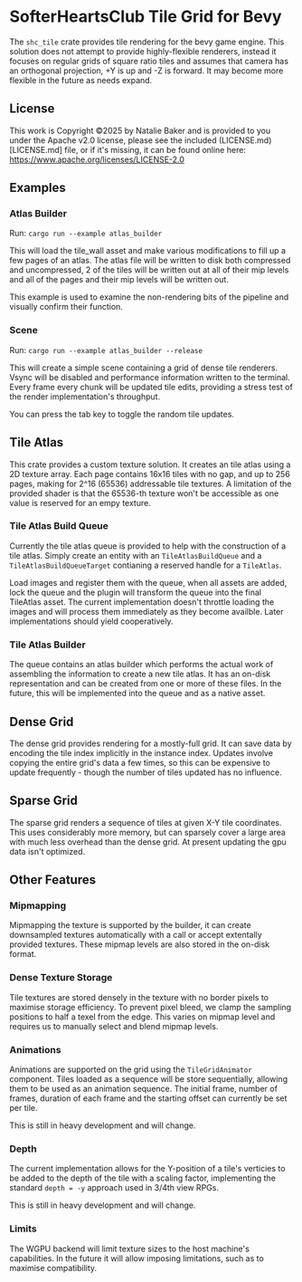 # SofterHeartsClub Tile Grid for Bevy

The `shc_tile` crate provides tile rendering for the bevy game engine. This
solution does not attempt to provide highly-flexible renderers, instead it
focuses on regular grids of square ratio tiles and assumes that camera has
an orthogonal projection, +Y is up and -Z is forward. It may become more
flexible in the future as needs expand.

## License

This work is Copyright ©2025 by Natalie Baker and is provided to you under
the Apache v2.0 license, please see the included (LICENSE.md)[LICENSE.md] file,
or if it's missing, it can be found online here:
https://www.apache.org/licenses/LICENSE-2.0

## Examples

### Atlas Builder

Run: `cargo run --example atlas_builder`

This will load the tile_wall asset and make various modifications to fill up
a few pages of an atlas. The atlas file will be written to disk both compressed
and uncompressed, 2 of the tiles will be written out at all of their mip levels
and all of the pages and their mip levels will be written out.

This example is used to examine the non-rendering bits of the pipeline and visually
confirm their function.

### Scene

Run: `cargo run --example atlas_builder --release`

This will create a simple scene containing a grid of dense tile renderers. Vsync will
be disabled and performance information written to the terminal. Every frame every chunk
will be updated tile edits, providing a stress test of the render implementation's
throughput. 

You can press the tab key to toggle the random tile updates.

## Tile Atlas

This crate provides a custom texture solution. It creates an tile atlas
using a 2D texture array. Each page contains 16x16 tiles with no gap, and
up to 256 pages, making for 2^16 (65536) addressable tile textures. A
limitation of the provided shader is that the 65536-th texture won't be 
accessible as one value is reserved for an empy texture. 

### Tile Atlas Build Queue

Currently the tile atlas queue is provided to help with the construction of
a tile atlas. Simply create an entity with an `TileAtlasBuildQueue` and a
`TileAtlasBuildQueueTarget` contianing a reserved handle for a `TileAtlas`. 

Load images and register them with the queue, when all assets are added,
lock the queue and the plugin will transform the queue into the final
TileAtlas asset. The current implementation doesn't throttle loading the
images and will process them immediately as they become availble. Later
implementations should yield cooperatively.

### Tile Atlas Builder

The queue contains an atlas builder which performs the actual work of
assembling the information to create a new tile atlas. It has an
on-disk representation and can be created from one or more of these
files. In the future, this will be implemented into the queue and
as a native asset.

## Dense Grid

The dense grid provides rendering for a mostly-full grid. It can save
data by encoding the tile index implicitly in the instance index. Updates
involve copying the entire grid's data a few times, so this can be
expensive to update frequently - though the number of tiles updated has
no influence.
 
## Sparse Grid

The sparse grid renders a sequence of tiles at given X-Y tile coordinates. 
This uses considerably more memory, but can sparsely cover a large area
with much less overhead than the dense grid. At present updating the gpu
data isn't optimized.

## Other Features

### Mipmapping

Mipmapping the texture is supported by the builder, it can create
downsampled textures automatically with a call or accept extentally
provided textures. These mipmap levels are also stored in the on-disk
format.

### Dense Texture Storage

Tile textures are stored densely in the texture with no border pixels to
maximise storage efficiency. To prevent pixel bleed, we clamp the sampling
positions to half a texel from the edge. This varies on mipmap level and
requires us to manually select and blend mipmap levels.

### Animations

Animations are supported on the grid using the `TileGridAnimator` component.
Tiles loaded as a sequence will be store sequentially, allowing them to be
used as an animation sequence. The initial frame, number of frames, duration
of each frame and the starting offset can currently be set per tile.

This is still in heavy development and will change.

### Depth

The current implementation allows for the Y-position of a tile's verticies to be
added to the depth of the tile with a scaling factor, implementing the standard
`depth = -y` approach used in 3/4th view RPGs.

This is still in heavy development and will change.

### Limits

The WGPU backend will limit texture sizes to the host machine's capabilities. In
the future it will allow imposing limitations, such as to maximise compatibility.